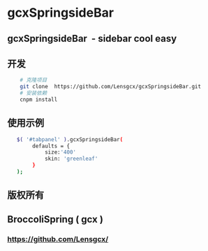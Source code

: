 # gcxSpringsideBar 
## gcxSpringsideBar  - sidebar cool easy
## 开发
```bash
    # 克隆项目
    git clone  https://github.com/Lensgcx/gcxSpringsideBar.git
    # 安装依赖
    cnpm install
```
## 使用示例
```bash
   $( '#tabpanel' ).gcxSpringsideBar(
   		defaults = {
   			size:'400'
  			skin: 'greenleaf'     
   		}
   );
```
## 版权所有
## BroccoliSpring  ( gcx )
### https://github.com/Lensgcx/ 
